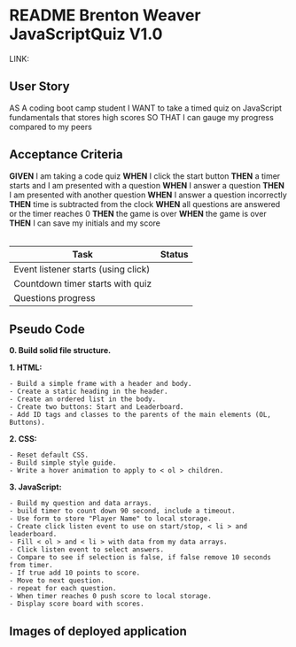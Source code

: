 # README Brenton Weaver JavaScriptQuiz V1.0

 LINK:  

## **User Story**

AS A coding boot camp student I WANT to take a timed quiz on JavaScript fundamentals that stores high scores SO THAT I can gauge my progress compared to my peers

## **Acceptance Criteria**

**GIVEN** I am taking a code quiz
**WHEN** I click the start button 
**THEN** a timer starts and I am presented with a question
**WHEN** I answer a question 
**THEN** I am presented with another question 
**WHEN** I answer a question incorrectly 
**THEN** time is subtracted from the clock 
**WHEN** all questions are answered or the timer reaches 0 
**THEN** the game is over 
**WHEN** the game is over 
**THEN** I can save my initials and my score
<br>
<br>

|Task| Status |
|--|--|
|Event listener starts (using click) |  |
|Countdown timer starts with quiz||
|Questions progress||


## Pseudo Code

**0. Build solid file structure.**



**1. HTML:**

    - Build a simple frame with a header and body.
    - Create a static heading in the header.
    - Create an ordered list in the body.
    - Create two buttons: Start and Leaderboard.
    - Add ID tags and classes to the parents of the main elements (OL, Buttons).


**2. CSS:**

    - Reset default CSS.
    - Build simple style guide.
    - Write a hover animation to apply to < ol > children.


**3. JavaScript:**

    - Build my question and data arrays.
    - build timer to count down 90 second, include a timeout.
    - Use form to store "Player Name" to local storage.
    - Create click listen event to use on start/stop, < li > and leaderboard.
    - Fill < ol > and < li > with data from my data arrays.
    - Click listen event to select answers.
    - Compare to see if selection is false, if false remove 10 seconds from timer.
    - If true add 10 points to score.
    - Move to next question.    
    - repeat for each question.
    - When timer reaches 0 push score to local storage.
    - Display score board with scores.

## Images of deployed application